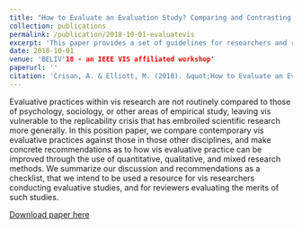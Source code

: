 ```yaml
---
title: "How to Evaluate an Evaluation Study? Comparing and Contrasting Practices in Vis with Those of Other Disciplines"
collection: publications
permalink: /publication/2018-10-01-evaluatevis
excerpt: 'This paper provides a set of guidelines for researchers and reviewers to consider in conducting and reading user evaluation studies.'
date: 2018-10-01
venue: 'BELIV'18 - an IEEE VIS affiliated workshop'
paperurl: ''
citation: 'Crisan, A. & Elliott, M. (2018). &quot;How to Evaluate an Evaluation Study? Comparing and Contrasting Practices in Vis with Those of Other Disciplines.&quot; <i>BELIV 2018</i> 0(0).'
---
```

Evaluative practices within vis research are not routinely compared to those of psychology, sociology, or other areas of empirical study,
leaving vis vulnerable to the replicability crisis that has embroiled scientific research more generally. In this position paper, we compare contemporary vis evaluative practices against those in those other disciplines, and make concrete recommendations as to how vis
evaluative practice can be improved through the use of quantitative, qualitative, and mixed research methods. We summarize our discussion and recommendations as a checklist, that we intend to be used a resource for vis researchers conducting evaluative studies, and for
reviewers evaluating the merits of such studies.

[Download paper here](https://amcrisan.github.io/assets/files/papers/beliv-2018.pdf)
